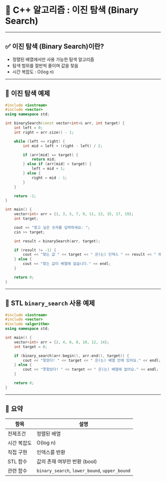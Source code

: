 
# 📌 C++ 알고리즘 : 이진 탐색 (Binary Search)


---

## ✅ 이진 탐색 (Binary Search)이란?

- 정렬된 배열에서만 사용 가능한 탐색 알고리즘
- 탐색 범위를 절반씩 줄이며 값을 찾음
- 시간 복잡도 : O(log n)

---

## 🔧 이진 탐색 예제

```cpp
#include <iostream>
#include <vector>
using namespace std;

int binarySearch(const vector<int>& arr, int target) {
    int left = 0;
    int right = arr.size() - 1;

    while (left <= right) {
        int mid = left + (right - left) / 2;

        if (arr[mid] == target) {
            return mid;
        } else if (arr[mid] < target) {
            left = mid + 1;
        } else {
            right = mid - 1;
        }
    }

    return -1;
}

int main() {
    vector<int> arr = {1, 3, 5, 7, 9, 11, 13, 15, 17, 19};
    int target;

    cout << "찾고 싶은 숫자를 입력하세요: ";
    cin >> target;

    int result = binarySearch(arr, target);

    if (result != -1) {
        cout << "찾는 값 " << target << " 은(는) 인덱스 " << result << " 에 있습니다." << endl;
    } else {
        cout << "찾는 값이 배열에 없습니다." << endl;
    }

    return 0;
}
```

---

## 🧰 STL `binary_search` 사용 예제

```cpp
#include <iostream>
#include <vector>
#include <algorithm>
using namespace std;

int main() {
    vector<int> arr = {2, 4, 6, 8, 10, 12, 14};
    int target = 8;

    if (binary_search(arr.begin(), arr.end(), target)) {
        cout << "찾았다! " << target << " 은(는) 배열 안에 있어요." << endl;
    } else {
        cout << "못찾았다! " << target << " 은(는) 배열에 없어요." << endl;
    }

    return 0;
}
```

--- 

## 📝 요약

| 항목 | 설명 |
|------|------|
| 전제조건 | 정렬된 배열 |
| 시간 복잡도 | O(log n) |
| 직접 구현 | 인덱스를 반환 |
| STL 함수 | 값의 존재 여부만 반환 (bool) |
| 관련 함수 | `binary_search`, `lower_bound`, `upper_bound` |

